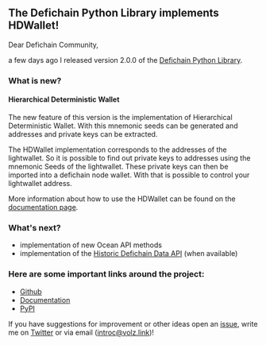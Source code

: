 ## The Defichain Python Library implements HDWallet!

Dear Defichain Community,

a few days ago I released version 2.0.0 of the [Defichain Python Library](https://github.com/eric-volz/DefichainPython).

### What is new?
#### Hierarchical Deterministic Wallet
The new feature of this version is the implementation of Hierarchical Deterministic Wallet. 
With this mnemonic seeds can be generated and addresses and private keys can be extracted.

The HDWallet implementation corresponds to the addresses of the lightwallet. 
So it is possible to find out private keys to addresses using the mnemonic Seeds of the lightwallet.
These private keys can then be imported into a defichain node wallet. 
With that is possible to control your lightwallet address.

More information about how to use the HDWallet can be found on the 
[documentation page](https://docs.defichain-python.de/build/html/api/hdwallet/index.html).

### What's next?
- implementation of new Ocean API methods
- implementation of the [Historic Defichain Data API](https://github.com/DeFiCh/dfips/issues/209) (when available)

### Here are some important links around the project:
- [Github](https://github.com/eric-volz/DefichainPython)
- [Documentation](https://docs.defichain-python.de/)
- [PyPI](https://pypi.org/project/defichain/)

If you have suggestions for improvement
or other ideas open an [issue](https://github.com/eric-volz/DefichainPython/issues), 
write me on [Twitter](https://twitter.com/Intr0c) or via email (introc@volz.link)!
